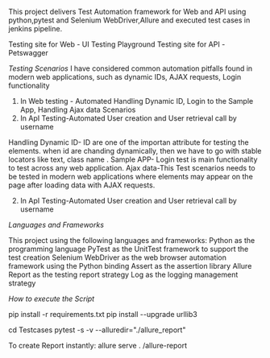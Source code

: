 This project delivers Test Automation framework  for Web and API using python,pytest and Selenium WebDriver,Allure and executed test cases in jenkins pipeline.

Testing site for Web  - UI Testing Playground
Testing site for API -Petswagger


*Testing Scenarios*
I have considered common automation pitfalls found in modern web applications, such as dynamic IDs, AJAX requests, Login functionality 
1) In Web testing - Automated Handling Dynamic ID, Login to the Sample App, Handling Ajax data Scenarios
2) In ApI Testing-Automated User creation and User retrieval call by username

Handling Dynamic ID- ID are one of the importan attribute for testing the elements. when id are chanding dynamically, then we have to go with stable locators like text, class name .
Sample APP- Login test is main functionality to test across any web application.
Ajax data-This Test scenarios needs to be tested in modern web applications where elements may appear on the page after loading data with AJAX requests.

2) In ApI Testing-Automated User creation and User retrieval call by username


*Languages and Frameworks*

This project using the following languages and frameworks:
 Python as the programming language
 PyTest as the UnitTest framework to support the test creation
 Selenium WebDriver as the web browser automation framework using the Python binding
 Assert as the  assertion library
 Allure Report as the testing report strategy
 Log as the logging management strategy


*How to execute the Script*

pip install -r requirements.txt
pip install --upgrade urllib3

cd Testcases
pytest -s -v  --alluredir="./allure_report"

To create Report instantly:
allure serve . /allure-report  
